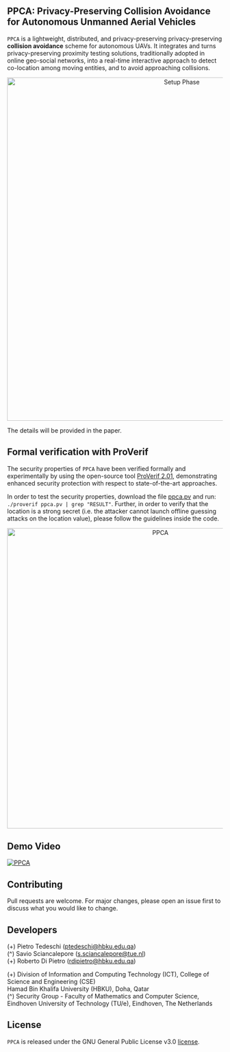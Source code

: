 ## PPCA: Privacy-Preserving Collision Avoidance for Autonomous Unmanned Aerial Vehicles
`PPCA` is a lightweight, distributed, and privacy-preserving privacy-preserving <b>collision avoidance</b> scheme for autonomous UAVs. It integrates and turns privacy-preserving proximity testing solutions, traditionally adopted in online geo-social networks, into a real-time interactive approach to detect co-location among moving entities, and to avoid approaching collisions.

<p align="center">
     <img alt="Setup Phase" src="./img/scenario.png" width="800">
</p>

The details will be provided in the paper.

## Formal verification with ProVerif
The security properties of `PPCA` have been verified formally and experimentally by using the open-source tool <a href="https://prosecco.gforge.inria.fr/personal/bblanche/proverif/">ProVerif 2.01</a>, demonstrating enhanced security protection with respect to state-of-the-art approaches.

In order to test the security properties, download the file <a href="ppca.pv">ppca.pv</a> and run: `./proverif ppca.pv | grep "RESULT"`.
Further, in order to verify that the location is a strong secret (i.e. the attacker cannot launch offline guessing attacks on the location value), please follow the guidelines inside the code.

<p align="center">
  <img src="./img/proverif.png" alt="PPCA" width="700">
</p>

## Demo Video

[![PPCA](https://img.youtube.com/vi/2LW_ZFk6ZS0/0.jpg)](https://www.youtube.com/watch?v=2LW_ZFk6ZS0)

## Contributing
Pull requests are welcome. For major changes, please open an issue first to discuss what you would like to change.

## Developers
(+) Pietro Tedeschi        (<ptedeschi@hbku.edu.qa>)<br />
(^) Savio Sciancalepore    (<s.sciancalepore@tue.nl>)<br />
(+) Roberto Di Pietro      (<rdipietro@hbku.edu.qa>)<br />

(+) Division of Information and Computing Technology (ICT), College of Science and Engineering (CSE)<br />Hamad Bin Khalifa University (HBKU), Doha, Qatar<br />
(^) Security Group - Faculty of Mathematics and Computer Science, Eindhoven University of Technology (TU/e), Eindhoven, The Netherlands

## License
`PPCA` is released under the GNU General Public License v3.0 <a href="LICENSE">license</a>.
